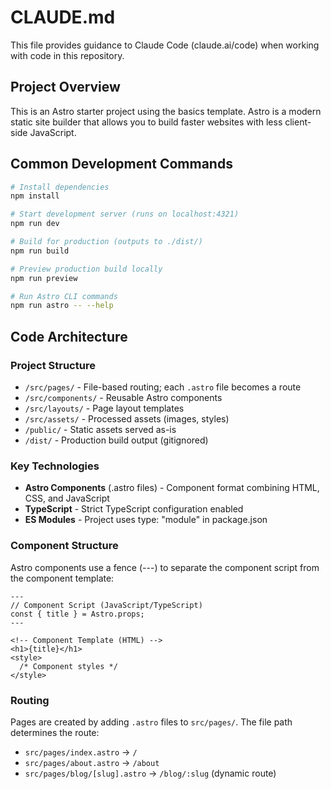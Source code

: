 # CLAUDE.md

This file provides guidance to Claude Code (claude.ai/code) when working with code in this repository.

## Project Overview

This is an Astro starter project using the basics template. Astro is a modern static site builder that allows you to build faster websites with less client-side JavaScript.

## Common Development Commands

```bash
# Install dependencies
npm install

# Start development server (runs on localhost:4321)
npm run dev

# Build for production (outputs to ./dist/)
npm run build

# Preview production build locally
npm run preview

# Run Astro CLI commands
npm run astro -- --help
```

## Code Architecture

### Project Structure
- `/src/pages/` - File-based routing; each `.astro` file becomes a route
- `/src/components/` - Reusable Astro components
- `/src/layouts/` - Page layout templates
- `/src/assets/` - Processed assets (images, styles)
- `/public/` - Static assets served as-is
- `/dist/` - Production build output (gitignored)

### Key Technologies
- **Astro Components** (.astro files) - Component format combining HTML, CSS, and JavaScript
- **TypeScript** - Strict TypeScript configuration enabled
- **ES Modules** - Project uses type: "module" in package.json

### Component Structure
Astro components use a fence (---) to separate the component script from the component template:

```astro
---
// Component Script (JavaScript/TypeScript)
const { title } = Astro.props;
---

<!-- Component Template (HTML) -->
<h1>{title}</h1>
<style>
  /* Component styles */
</style>
```

### Routing
Pages are created by adding `.astro` files to `src/pages/`. The file path determines the route:
- `src/pages/index.astro` → `/`
- `src/pages/about.astro` → `/about`
- `src/pages/blog/[slug].astro` → `/blog/:slug` (dynamic route)